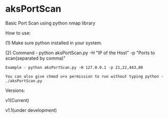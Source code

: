 # aksPortScan
Basic Port Scan using python nmap library

How to use:

(1) Make sure python installed in your system.

(2) Command -  python aksPortScan.py -H "IP of the Host" -p "Ports to scan(separated by comma)"

    Example - python aksPortScan.py -H 127.0.0.1 -p 21,22,443,80
    
    You can also give chmod u+x permission to run without typing python - ./aksPortScan.py
    
Versions:

v1(Current)

v1.1(under development)    
